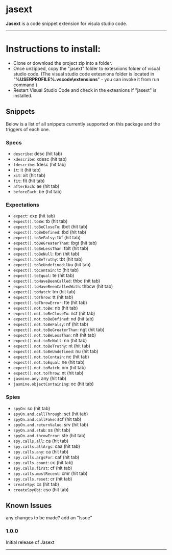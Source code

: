 # jasext

**Jasext** is a code snippet extension for visula studio code. 

----------

# Instructions to install:
- Clone or download the project zip into a folder.
- Once unzipped, copy the "jasext" folder to extesnions folder of visual studio code. (The visual studio code extesnions folder is located in "**%USERPROFILE%\.vscode\extensions**" - you can invoke it from run command ) 
- Restart Visual Studio Code and check in the extesnions if "jasext" is installed.


## Snippets

Below is a list of all snippets currently supported on this package and the triggers of each one.

### Specs
- `describe`: desc (hit tab)
- `xdescribe`: xdesc (hit tab)
- `fdescribe`: fdesc (hit tab)
- `it`: it (hit tab)
- `xit`: xit (hit tab)
- `fit`: fit (hit tab)
- `afterEach`: ae (hit tab)
- `beforeEach`: be (hit tab)

### Expectations
- `expect`: exp (hit tab)
- `expect().toBe`: tb (hit tab)
- `expect().toBeCloseTo`: tbct (hit tab)
- `expect().toBeDefined`: tbd (hit tab)
- `expect().toBeFalsy`: tbf (hit tab)
- `expect().toBeGreaterThan`: tbgt (hit tab)
- `expect().toBeLessThan`: tblt (hit tab)
- `expect().toBeNull`: tbn (hit tab)
- `expect().toBeTruthy`: tbt (hit tab)
- `expect().toBeUndefined`: tbu (hit tab)
- `expect().toContain`: tc (hit tab)
- `expect().toEqual`: te (hit tab)
- `expect().toHaveBeenCalled`: thbc (hit tab)
- `expect().toHaveBeenCalledWith`: thbcw (hit tab)
- `expect().toMatch`: tm (hit tab)
- `expect().toThrow`: tt (hit tab)
- `expect().toThrowError`: tte (hit tab)
- `expect().not.toBe`: nb (hit tab)
- `expect().not.toBeCloseTo`: nct (hit tab)
- `expect().not.toBeDefined`: nd (hit tab)
- `expect().not.toBeFalsy`: nf (hit tab)
- `expect().not.toBeGreaterThan`: ngt (hit tab)
- `expect().not.toBeLessThan`: nlt (hit tab)
- `expect().not.toBeNull`: nn (hit tab)
- `expect().not.toBeTruthy`: nt (hit tab)
- `expect().not.toBeUndefined`: nu (hit tab)
- `expect().not.toContain`: nc (hit tab)
- `expect().not.toEqual`: ne (hit tab)
- `expect().not.toMatch`: nm (hit tab)
- `expect().not.toThrow`: nt (hit tab)
- `jasmine.any`: any (hit tab)
- `jasmine.objectContaining`: oc (hit tab)

### Spies
- `spyOn`: so (hit tab)
- `spyOn.and.callThrough`: sct (hit tab)
- `spyOn.and.callFake`: scf (hit tab)
- `spyOn.and.returnValue`: srv (hit tab)
- `spyOn.and.stub`: ss (hit tab)
- `spyOn.and.throwError`: ste (hit tab)
- `spy.calls.all`: ca (hit tab)
- `spy.calls.allArgs`: caa (hit tab)
- `spy.calls.any`: ca (hit tab)
- `spy.calls.argsFor`: caf (hit tab)
- `spy.calls.count`: cc (hit tab)
- `spy.calls.first`: cf (hit tab)
- `spy.calls.mostRecent`: cmr (hit tab)
- `spy.calls.reset`: cr (hit tab)
- `createSpy`: cs (hit tab)
- `createSpyObj`: cso (hit tab)


## Known Issues

any changes to be made? add an "Issue"

### 1.0.0

Initial release of Jasext

----------------------------------------------------------------------------------------------------------